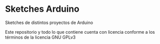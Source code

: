 # Sketches Arduino
Sketches de distintos proyectos de Arduino



Este repositorio y todo lo que contiene cuenta con licencia conforme a los términos de la licencia GNU GPLv3
